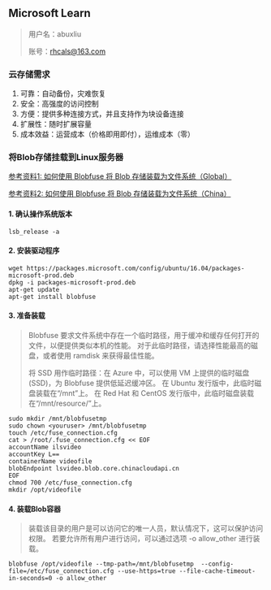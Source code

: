 ## Microsoft Learn
> 用户名：abuxliu
> 
> 账号：rhcals@163.com

### 云存储需求
1. 可靠：自动备份，灾难恢复
2. 安全：高强度的访问控制
3. 方便：提供多种连接方式，并且支持作为块设备连接
4. 扩展性：随时扩展容量
5. 成本效益：运营成本（价格即用即付），运维成本（零）

### 将Blob存储挂载到Linux服务器
[参考资料1: 如何使用 Blobfuse 将 Blob 存储装载为文件系统（Global）](https://docs.microsoft.com/zh-cn/azure/storage/blobs/storage-how-to-mount-container-linux)

[参考资料2: 如何使用 Blobfuse 将 Blob 存储装载为文件系统（China）](https://docs.azure.cn/zh-cn/articles/azure-operations-guide/storage/aog-storage-blob-howto-mount-as-file-system-via-blobfuse)

#### 1. 确认操作系统版本
```
lsb_release -a
```
#### 2. 安装驱动程序
```
wget https://packages.microsoft.com/config/ubuntu/16.04/packages-microsoft-prod.deb
dpkg -i packages-microsoft-prod.deb
apt-get update
apt-get install blobfuse
```

#### 3. 准备装载
> Blobfuse 要求文件系统中存在一个临时路径，用于缓冲和缓存任何打开的文件，以便提供类似本机的性能。 对于此临时路径，请选择性能最高的磁盘，或者使用 ramdisk 来获得最佳性能。
> 
> 将 SSD 用作临时路径：在 Azure 中，可以使用 VM 上提供的临时磁盘 (SSD)，为 Blobfuse 提供低延迟缓冲区。 在 Ubuntu 发行版中，此临时磁盘装载在“/mnt”上。 在 Red Hat 和 CentOS 发行版中，此临时磁盘装载在“/mnt/resource/”上。

```
sudo mkdir /mnt/blobfusetmp
sudo chown <youruser> /mnt/blobfusetmp
touch /etc/fuse_connection.cfg
cat > /root/.fuse_connection.cfg << EOF
accountName ilsvideo
accountKey L==
containerName videofile
blobEndpoint lsvideo.blob.core.chinacloudapi.cn
EOF
chmod 700 /etc/fuse_connection.cfg
mkdir /opt/videofile
```

#### 4. 装载Blob容器
>  装载该目录的用户是可以访问它的唯一人员，默认情况下，这可以保护访问权限。 若要允许所有用户进行访问，可以通过选项 -o allow_other 进行装载。

```
blobfuse /opt/videofile --tmp-path=/mnt/blobfusetmp  --config-file=/etc/fuse_connection.cfg --use-https=true --file-cache-timeout-in-seconds=0 -o allow_other
```








